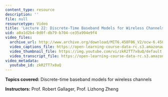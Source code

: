 ```yaml
---
content_type: resource
description: ''
file: null
resourcetype: Video
title: 'Lecture 22: Discrete-Time Baseband Models for Wireless Channels'
uid: a0a1d2b4-0d0f-db79-b704-ce35a994e9f4
video_files:
  archive_url: http://www.archive.org/download/MIT6.450F06_V2/ocw-6.450-f06-2003-12-03_300k.mp4
  video_captions_file: https://open-learning-course-data-rc.s3.amazonaws.com/6-450-principles-of-digital-communications-i-fall-2006/5ccd263795cb56bb936bb934d4ec9284_zkR2TT7x8uQ.vtt
  video_thumbnail_file: https://img.youtube.com/vi/zkR2TT7x8uQ/default.jpg
  video_transcript_file: https://open-learning-course-data-rc.s3.amazonaws.com/6-450-principles-of-digital-communications-i-fall-2006/35729ae6b904cbcc872eb03088a5438a_zkR2TT7x8uQ.pdf
video_metadata:
  youtube_id: zkR2TT7x8uQ
---
```


**Topics covered:** Discrete-time baseband models for wireless channels

**Instructors:** Prof. Robert Gallager, Prof. Lizhong Zheng